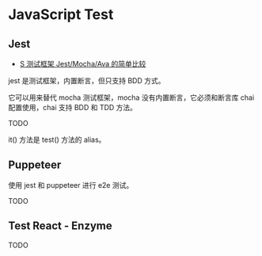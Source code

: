 # JavaScript Test

## Jest

- [S 测试框架 Jest/Mocha/Ava 的简单比较](https://juejin.im/post/5de603586fb9a008af1b2c9d)

jest 是测试框架，内置断言，但只支持 BDD 方式。

它可以用来替代 mocha 测试框架，mocha 没有内置断言，它必须和断言库 chai 配置使用，chai 支持 BDD 和 TDD 方法。

TODO

it() 方法是 test() 方法的 alias。

## Puppeteer

使用 jest 和 puppeteer 进行 e2e 测试。

TODO

## Test React - Enzyme

TODO
